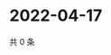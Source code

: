 # 2022-04-17

共 0 条

<!-- BEGIN WEIBO -->
<!-- 最后更新时间 Sun Apr 17 2022 14:19:15 GMT+0800 (China Standard Time) -->

<!-- END WEIBO -->

